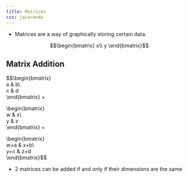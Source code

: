 ```yaml
---
title: Matrices
css: jacaranda
---
```


- Matrices are a way of graphically storing certain data.

$$\begin{bmatrix}  
x\\  
y  
\end{bmatrix}$$


## Matrix Addition

$$\begin{bmatrix}  
a & b\\  
c & d   
\end{bmatrix} +

\begin{bmatrix}  
w & x\\  
y & z  
\end{bmatrix} = 

\begin{bmatrix}  
w+a & x+b\\  
y+c & z+d  
\end{bmatrix}$$ 
- 2 matrices can be added if and only if their dimensions are the same